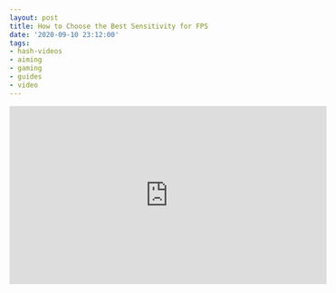 ```yaml
---
layout: post
title: How to Choose the Best Sensitivity for FPS
date: '2020-09-10 23:12:00'
tags:
- hash-videos
- aiming
- gaming
- guides
- video
---
```


<iframe width="560" height="315" src="https://www.youtube-nocookie.com/embed/exExQstfhsE" title="YouTube video player" frameborder="0" allow="accelerometer; autoplay; clipboard-write; encrypted-media; gyroscope; picture-in-picture" allowfullscreen></iframe><!--kg-card-end: html-->